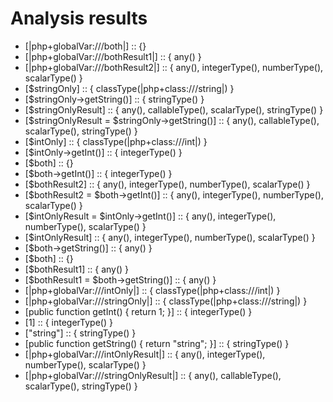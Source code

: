 Analysis results
============================

* [|php+globalVar:///both|] :: {}
* [|php+globalVar:///bothResult1|] :: { any() }
* [|php+globalVar:///bothResult2|] :: { any(), integerType(), numberType(), scalarType() }
* [$stringOnly] :: { classType(|php+class:///string|) }
* [$stringOnly->getString()] :: { stringType() }
* [$stringOnlyResult] :: { any(), callableType(), scalarType(), stringType() }
* [$stringOnlyResult = $stringOnly->getString()] :: { any(), callableType(), scalarType(), stringType() }
* [$intOnly] :: { classType(|php+class:///int|) }
* [$intOnly->getInt()] :: { integerType() }
* [$both] :: {}
* [$both->getInt()] :: { integerType() }
* [$bothResult2] :: { any(), integerType(), numberType(), scalarType() }
* [$bothResult2 = $both->getInt()] :: { any(), integerType(), numberType(), scalarType() }
* [$intOnlyResult = $intOnly->getInt()] :: { any(), integerType(), numberType(), scalarType() }
* [$intOnlyResult] :: { any(), integerType(), numberType(), scalarType() }
* [$both->getString()] :: { any() }
* [$both] :: {}
* [$bothResult1] :: { any() }
* [$bothResult1 = $both->getString()] :: { any() }
* [|php+globalVar:///intOnly|] :: { classType(|php+class:///int|) }
* [|php+globalVar:///stringOnly|] :: { classType(|php+class:///string|) }
* [public function getInt() { return 1; }] :: { integerType() }
* [1] :: { integerType() }
* ["string"] :: { stringType() }
* [public function getString() { return "string"; }] :: { stringType() }
* [|php+globalVar:///intOnlyResult|] :: { any(), integerType(), numberType(), scalarType() }
* [|php+globalVar:///stringOnlyResult|] :: { any(), callableType(), scalarType(), stringType() }
